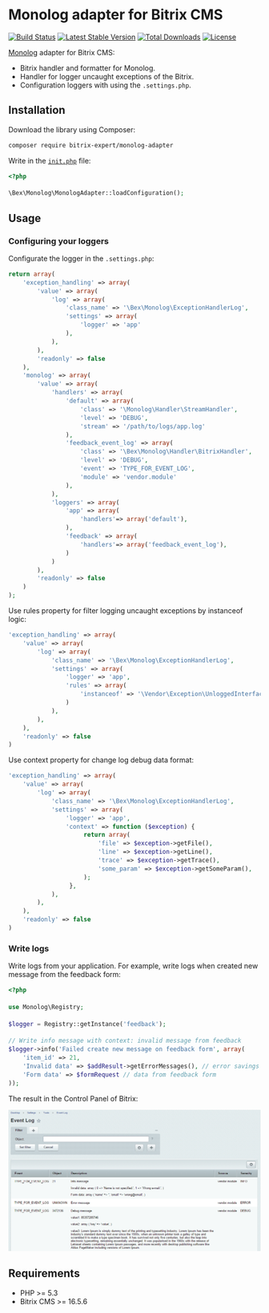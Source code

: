 # Monolog adapter for Bitrix CMS

[![Build Status](https://travis-ci.org/bitrix-expert/monolog-adapter.svg)](https://travis-ci.org/bitrix-expert/monolog-adapter)
[![Latest Stable Version](https://poser.pugx.org/bitrix-expert/monolog-adapter/v/stable)](https://packagist.org/packages/bitrix-expert/monolog-adapter) 
[![Total Downloads](https://poser.pugx.org/bitrix-expert/monolog-adapter/downloads)](https://packagist.org/packages/bitrix-expert/monolog-adapter) 
[![License](https://poser.pugx.org/bitrix-expert/monolog-adapter/license)](https://packagist.org/packages/bitrix-expert/monolog-adapter)

[Monolog](https://github.com/Seldaek/monolog) adapter for Bitrix CMS:

* Bitrix handler and formatter for Monolog.
* Handler for logger uncaught exceptions of the Bitrix.
* Configuration loggers with using the `.settings.php`.

## Installation

Download the library using Composer:

```bash
composer require bitrix-expert/monolog-adapter
```

Write in the [`init.php`](https://dev.1c-bitrix.ru/learning/course/?COURSE_ID=43&LESSON_ID=2916) file:

```php
<?php

\Bex\Monolog\MonologAdapter::loadConfiguration();
```

## Usage

### Configuring your loggers

Configurate the logger in the `.settings.php`:

```php
return array(
    'exception_handling' => array(
        'value' => array(
            'log' => array(
                'class_name' => '\Bex\Monolog\ExceptionHandlerLog',
                'settings' => array(
                    'logger' => 'app'
                ),
            ),
        ),
        'readonly' => false
    ),
    'monolog' => array(
        'value' => array(
            'handlers' => array(
                'default' => array(
                    'class' => '\Monolog\Handler\StreamHandler',
                    'level' => 'DEBUG',
                    'stream' => '/path/to/logs/app.log'
                ),
                'feedback_event_log' => array(
                    'class' => '\Bex\Monolog\Handler\BitrixHandler',
                    'level' => 'DEBUG',
                    'event' => 'TYPE_FOR_EVENT_LOG',
                    'module' => 'vendor.module'
                ),
            ),
            'loggers' => array(
                'app' => array(
                    'handlers'=> array('default'),
                ),
                'feedback' => array(
                    'handlers'=> array('feedback_event_log'),
                )
            )
        ),
        'readonly' => false
    )
);
```

Use rules property for filter logging uncaught exceptions by instanceof logic:
```php
'exception_handling' => array(
    'value' => array(
        'log' => array(
            'class_name' => '\Bex\Monolog\ExceptionHandlerLog',
            'settings' => array(
                'logger' => 'app',
                'rules' => array(
                    'instanceof' => '\Vendor\Exception\UnloggedInterface', // or opposite: !instanceof
                )
            ),
        ),
    ),
    'readonly' => false
)
```

Use context property for change log debug data format:
```php
'exception_handling' => array(
    'value' => array(
        'log' => array(
            'class_name' => '\Bex\Monolog\ExceptionHandlerLog',
            'settings' => array(
                'logger' => 'app',
                'context' => function ($exception) {
                     return array(
                         'file' => $exception->getFile(),
                         'line' => $exception->getLine(),
                         'trace' => $exception->getTrace(),
                         'some_param' => $exception->getSomeParam(),
                     );
                 },
            ),
        ),
    ),
    'readonly' => false
)
```

### Write logs

Write logs from your application. For example, write logs when created new message from the feedback form:

```php
<?php

use Monolog\Registry;

$logger = Registry::getInstance('feedback');

// Write info message with context: invalid message from feedback
$logger->info('Failed create new message on feedback form', array(
    'item_id' => 21,
    'Invalid data' => $addResult->getErrorMessages(), // error savings
    'Form data' => $formRequest // data from feedback form
));
```

The result in the Control Panel of Bitrix:

![Event Log](event-log.png)

## Requirements

* PHP >= 5.3
* Bitrix CMS >= 16.5.6
